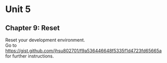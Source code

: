 # Unit 5
## Chapter 9: Reset

Reset your development environment.  
Go to https://gist.github.com/jhsu802701/f9a536446648f5335f1d4723fd65665a for further instructions.
